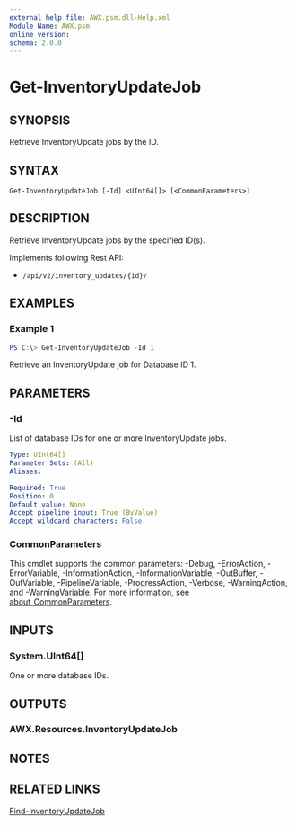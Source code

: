 ```yaml
---
external help file: AWX.psm.dll-Help.xml
Module Name: AWX.psm
online version:
schema: 2.0.0
---
```


# Get-InventoryUpdateJob

## SYNOPSIS
Retrieve InventoryUpdate jobs by the ID.

## SYNTAX

```
Get-InventoryUpdateJob [-Id] <UInt64[]> [<CommonParameters>]
```

## DESCRIPTION
Retrieve InventoryUpdate jobs by the specified ID(s).

Implements following Rest API:  
- `/api/v2/inventory_updates/{id}/`  

## EXAMPLES

### Example 1
```powershell
PS C:\> Get-InventoryUpdateJob -Id 1
```

Retrieve an InventoryUpdate job for Database ID 1.

## PARAMETERS

### -Id
List of database IDs for one or more InventoryUpdate jobs.

```yaml
Type: UInt64[]
Parameter Sets: (All)
Aliases:

Required: True
Position: 0
Default value: None
Accept pipeline input: True (ByValue)
Accept wildcard characters: False
```

### CommonParameters
This cmdlet supports the common parameters: -Debug, -ErrorAction, -ErrorVariable, -InformationAction, -InformationVariable, -OutBuffer, -OutVariable, -PipelineVariable, -ProgressAction, -Verbose, -WarningAction, and -WarningVariable. For more information, see [about_CommonParameters](http://go.microsoft.com/fwlink/?LinkID=113216).

## INPUTS

### System.UInt64[]
One or more database IDs.

## OUTPUTS

### AWX.Resources.InventoryUpdateJob
## NOTES

## RELATED LINKS

[Find-InventoryUpdateJob](Find-InventoryUpdateJob.md)

